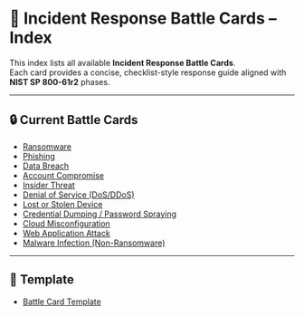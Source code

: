 # 📑 Incident Response Battle Cards – Index

This index lists all available **Incident Response Battle Cards**.  
Each card provides a concise, checklist-style response guide aligned with **NIST SP 800-61r2** phases.

---

## 🔒 Current Battle Cards

- [Ransomware](./ransomware.md)  
- [Phishing](./phishing.md)  
- [Data Breach](./data-breach.md)  
- [Account Compromise](./account-compromise.md)  
- [Insider Threat](./insider-threat.md)  
- [Denial of Service (DoS/DDoS)](./ddos.md)  
- [Lost or Stolen Device](./lost-or-stolen-device.md)  
- [Credential Dumping / Password Spraying](./credential-dumping-password-spraying.md)  
- [Cloud Misconfiguration](./cloud-misconfiguration.md)  
- [Web Application Attack](./web-application-attack.md)  
- [Malware Infection (Non-Ransomware)](./malware-infection.md)  

---

## 🧩 Template
- [Battle Card Template](../templates/battlecard_template.md)  
